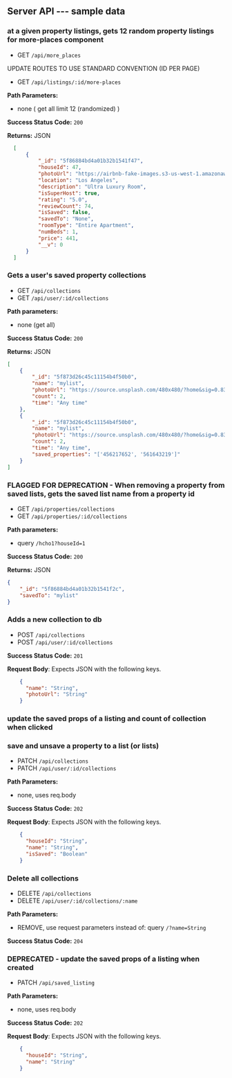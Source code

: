 ## Server API --- sample data



### at a given property listings, gets 12 random property listings for more-places component
  * GET `/api/more_places`


UPDATE ROUTES TO USE STANDARD CONVENTION (ID PER PAGE)
  * GET `/api/listings/:id/more-places`

**Path Parameters:**
  * none ( get all limit 12 (randomized) )

**Success Status Code:** `200`

**Returns:** JSON

```json (12 objects, reduced to 1 to save space)
  [
      {
          "_id": "5f86884bd4a01b32b1541f47",
          "houseId": 47,
          "photoUrl": "https://airbnb-fake-images.s3-us-west-1.amazonaws.com/img-48.jpg",
          "location": "Los Angeles",
          "description": "Ultra Luxury Room",
          "isSuperHost": true,
          "rating": "5.0",
          "reviewCount": 74,
          "isSaved": false,
          "savedTo": "None",
          "roomType": "Entire Apartment",
          "numBeds": 1,
          "price": 441,
          "__v": 0
      }
  ]
```



### Gets a user's saved property collections
  * GET `/api/collections`
  * GET `/api/user/:id/collections`

**Path parameters:**
  * none (get all)

**Success Status Code:** `200`

**Returns:** JSON

```json (list of list objects)
[
    {
        "_id": "5f873d26c45c11154b4f50b0",
        "name": "mylist",
        "photoUrl": "https://source.unsplash.com/480x480/?home&sig=0.8394293199360257",
        "count": 2,
        "time": "Any time"
    },
    {
        "_id": "5f873d26c45c11154b4f50b0",
        "name": "mylist",
        "photoUrl": "https://source.unsplash.com/480x480/?home&sig=0.8394293199360257",
        "count": 2,
        "time": "Any time",
        "saved_properties": "['456217652', '561643219']"
    }
]
```



### FLAGGED FOR DEPRECATION - When removing a property from saved lists, gets the saved list name from a property id
  * GET `/api/properties/collections`
  * GET `/api/properties/:id/collections`

**Path parameters:**
  * query `/hcho1?houseId=1`

**Success Status Code:** `200`

**Returns:** JSON

```json (object with info)
{
    "_id": "5f86884bd4a01b32b1541f2c",
    "savedTo": "mylist"
}
```



### Adds a new collection to db
  * POST `/api/collections`
  * POST `/api/user/:id/collections`

**Success Status Code:** `201`

**Request Body**: Expects JSON with the following keys.

```json
    {
      "name": "String",
      "photoUrl": "String"
    }
```



### update the saved props of a listing and count of collection when clicked

### save and unsave a property to a list (or lists)

  * PATCH `/api/collections`
  * PATCH `/api/user/:id/collections`

**Path Parameters:**
  * none, uses req.body

**Success Status Code:** `202`

**Request Body**: Expects JSON with the following keys.

```json
    {
      "houseId": "String",
      "name": "String",
      "isSaved": "Boolean"
    }
```



### Delete all collections
  * DELETE `/api/collections`
  * DELETE `/api/user/:id/collections/:name`

**Path Parameters:**
  * REMOVE, use request parameters instead of: query `/?name=String`

**Success Status Code:** `204`



### DEPRECATED - update the saved props of a listing when created
  * PATCH `/api/saved_listing`

**Path Parameters:**
  * none, uses req.body


**Success Status Code:** `202`

**Request Body**: Expects JSON with the following keys.

```json
    {
      "houseId": "String",
      "name": "String"
    }
```